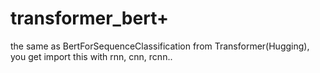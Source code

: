 # transformer_bert+
the same as BertForSequenceClassification from Transformer(Hugging), you get import this with rnn, cnn, rcnn..
